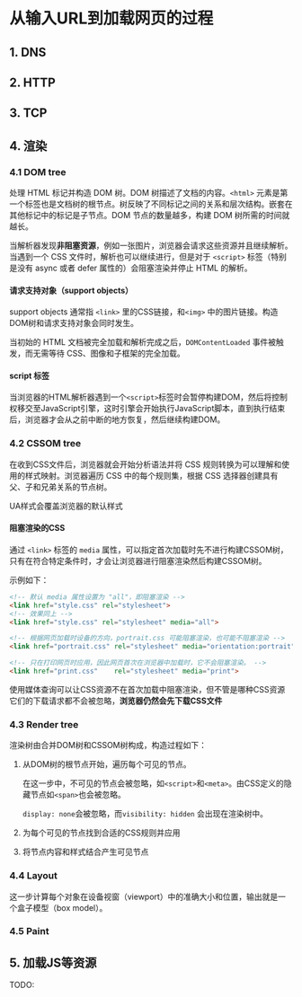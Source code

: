 # 从输入URL到加载网页的过程

## 1. DNS

## 2. HTTP

## 3. TCP

## 4. 渲染
### 4.1 DOM tree
处理 HTML 标记并构造 DOM 树。DOM 树描述了文档的内容。`<html>` 元素是第一个标签也是文档树的根节点。树反映了不同标记之间的关系和层次结构。嵌套在其他标记中的标记是子节点。DOM 节点的数量越多，构建 DOM 树所需的时间就越长。

当解析器发现**非阻塞资源**，例如一张图片，浏览器会请求这些资源并且继续解析。当遇到一个 CSS 文件时，解析也可以继续进行，但是对于 `<script>` 标签（特别是没有 async 或者 defer 属性的）会阻塞渲染并停止 HTML 的解析。

#### 请求支持对象（support objects）
support objects 通常指 `<link>` 里的CSS链接，和`<img>` 中的图片链接。构造DOM树和请求支持对象会同时发生。

当初始的 HTML 文档被完全加载和解析完成之后，`DOMContentLoaded` 事件被触发，而无需等待 CSS、图像和子框架的完全加载。

#### script 标签
当浏览器的HTML解析器遇到一个`<script>`标签时会暂停构建DOM，然后将控制权移交至JavaScript引擎，这时引擎会开始执行JavaScript脚本，直到执行结束后，浏览器才会从之前中断的地方恢复，然后继续构建DOM。

### 4.2 CSSOM tree
在收到CSS文件后，浏览器就会开始分析语法并将 CSS 规则转换为可以理解和使用的样式映射。浏览器遍历 CSS 中的每个规则集，根据 CSS 选择器创建具有父、子和兄弟关系的节点树。

UA样式会覆盖浏览器的默认样式

#### 阻塞渲染的CSS
通过 `<link>` 标签的 `media` 属性，可以指定首次加载时先不进行构建CSSOM树，只有在符合特定条件时，才会让浏览器进行阻塞渲染然后构建CSSOM树。

示例如下：
```html
<!-- 默认 media 属性设置为 "all"，即阻塞渲染 -->
<link href="style.css" rel="stylesheet">
<!-- 效果同上 -->
<link href="style.css" rel="stylesheet" media="all">

<!-- 根据网页加载时设备的方向，portrait.css 可能阻塞渲染，也可能不阻塞渲染 -->
<link href="portrait.css" rel="stylesheet" media="orientation:portrait">

<!-- 只在打印网页时应用，因此网页首次在浏览器中加载时，它不会阻塞渲染。 -->
<link href="print.css"    rel="stylesheet" media="print">
```

使用媒体查询可以让CSS资源不在首次加载中阻塞渲染，但不管是哪种CSS资源它们的下载请求都不会被忽略，**浏览器仍然会先下载CSS文件**

### 4.3 Render tree
渲染树由合并DOM树和CSSOM树构成，构造过程如下：
1. 从DOM树的根节点开始，遍历每个可见的节点。
    
    在这一步中，不可见的节点会被忽略，如`<script>`和`<meta>`。由CSS定义的隐藏节点如`<span>`也会被忽略。

    `display: none`会被忽略，而`visibility: hidden` 会出现在渲染树中。

2. 为每个可见的节点找到合适的CSS规则并应用
3. 将节点内容和样式结合产生可见节点

### 4.4 Layout
这一步计算每个对象在设备视窗（viewport）中的准确大小和位置，输出就是一个盒子模型（box model）。

### 4.5 Paint

## 5. 加载JS等资源

TODO: 